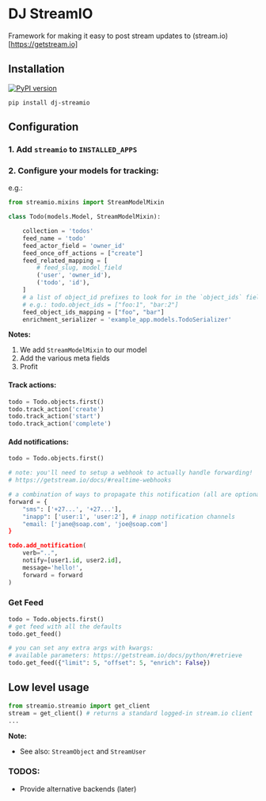 # DJ StreamIO

Framework for making it easy to post stream updates to (stream.io)[https://getstream.io]

## Installation

[![PyPI version](https://badge.fury.io/py/dj-streamio.svg)](https://badge.fury.io/py/dj-streamio)

```
pip install dj-streamio
```

## Configuration

### 1. Add `streamio` to `INSTALLED_APPS`

### 2. Configure your models for tracking:

e.g.:

```python
from streamio.mixins import StreamModelMixin

class Todo(models.Model, StreamModelMixin):

    collection = 'todos'
    feed_name = 'todo'
    feed_actor_field = 'owner_id'
    feed_once_off_actions = ["create"]
    feed_related_mapping = [
        # feed_slug, model_field
        ('user', 'owner_id'),
        ('todo', 'id'),
    ]
    # a list of object_id prefixes to look for in the `object_ids` field
    # e.g.: todo.object_ids = ["foo:1", "bar:2"]
    feed_object_ids_mapping = ["foo", "bar"]
    enrichment_serializer = 'example_app.models.TodoSerializer'

```

**Notes:**

1. We add `StreamModelMixin` to our model
2. Add the various meta fields
3. Profit

#### Track actions:

```python
todo = Todo.objects.first()
todo.track_action('create')
todo.track_action('start')
todo.track_action('complete')
```

#### Add notifications:

```python
todo = Todo.objects.first()

# note: you'll need to setup a webhook to actually handle forwarding!
# https://getstream.io/docs/#realtime-webhooks

# a combination of ways to propagate this notification (all are optional)
forward = {
    "sms": ['+27...', '+27...'],
    "inapp": ['user:1', 'user:2'], # inapp notification channels
    "email: ['jane@soap.com', 'joe@soap.com']
}

todo.add_notification(
    verb="..",
    notify=[user1.id, user2.id],
    message='hello!',
    forward = forward
)
```

### Get Feed

```python
todo = Todo.objects.first()
# get feed with all the defaults
todo.get_feed()

# you can set any extra args with kwargs:
# available parameters: https://getstream.io/docs/python/#retrieve
todo.get_feed({"limit": 5, "offset": 5, "enrich": False})
```

## Low level usage

```python
from streamio.streamio import get_client
stream = get_client() # returns a standard logged-in stream.io client
...
```
**Note:**

* See also: `StreamObject` and `StreamUser`

### TODOS:

* Provide alternative backends (later)



